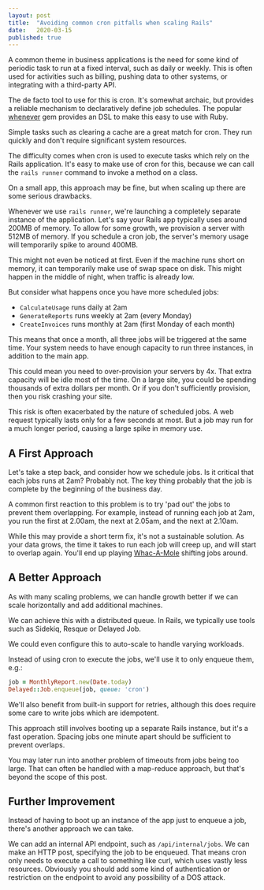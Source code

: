 ```yaml
---
layout: post
title:  "Avoiding common cron pitfalls when scaling Rails"
date:   2020-03-15
published: true
---
```

A common theme in business applications is the need for some kind of periodic task to run at a fixed interval, such as daily or weekly.
This is often used for activities such as billing, pushing data to other systems, or integrating with a third-party API.

The de facto tool to use for this is cron. It's somewhat archaic, but provides a reliable mechanism to declaratively define job schedules.
The popular [whenever] gem provides an DSL to make this easy to use with Ruby.

[whenever]: https://github.com/javan/whenever

Simple tasks such as clearing a cache are a great match for cron.
They run quickly and don't require significant system resources.

The difficulty comes when cron is used to execute tasks which rely on the Rails application.
It's easy to make use of cron for this, because we can call the `rails runner` command to invoke a method on a class.

On a small app, this approach may be fine, but when scaling up there are some serious drawbacks.

Whenever we use `rails runner`, we're launching a completely separate instance of the application.
Let's say your Rails app typically uses around 200MB of memory.
To allow for some growth, we provision a server with 512MB of memory.
If you schedule a cron job, the server's memory usage will temporarily spike to around 400MB.

This might not even be noticed at first.
Even if the machine runs short on memory, it can temporarily make use of swap space on disk.
This might happen in the middle of night, when traffic is already low.

But consider what happens once you have more scheduled jobs:

- `CalculateUsage` runs daily at 2am
- `GenerateReports` runs weekly at 2am (every Monday)
- `CreateInvoices` runs monthly at 2am (first Monday of each month)

This means that once a month, all three jobs will be triggered at the same time.
Your system needs to have enough capacity to run three instances, in addition to the main app.

This could mean you need to over-provision your servers by 4x. That extra capacity
will be idle most of the time. On a large site, you could be spending thousands
of extra dollars per month. Or if you don't sufficiently provision, then you risk crashing your site.

This risk is often exacerbated by the nature of scheduled jobs.
A web request typically lasts only for a few seconds at most.
But a job may run for a much longer period, causing a large spike in memory use.

## A First Approach

Let's take a step back, and consider how we schedule jobs. Is it critical that
each jobs runs at 2am? Probably not. The key thing probably that the job is
complete by the beginning of the business day.

A common first reaction to this problem is to try 'pad out' the jobs to prevent them overlapping.
For example, instead of running each job at 2am, you run the first at 2.00am, the next at 2.05am, and the next at 2.10am.

While this may provide a short term fix, it's not a sustainable solution.
As your data grows, the time it takes to run each job will creep up, and will start to overlap again.
You'll end up playing [Whac-A-Mole] shifting jobs around.

[Whac-A-Mole]: https://en.wikipedia.org/wiki/Whac-A-Mole

## A Better Approach

As with many scaling problems, we can handle growth better if we can scale horizontally and add additional machines.

We can achieve this with a distributed queue.
In Rails, we typically use tools such as Sidekiq, Resque or Delayed Job.

We could even configure this to auto-scale to handle varying workloads.

Instead of using cron to execute the jobs, we'll use it to only enqueue them, e.g.:

```ruby
job = MonthlyReport.new(Date.today)
Delayed::Job.enqueue(job, queue: 'cron')
```
We'll also benefit from built-in support for retries, although this does require some care to write jobs which are idempotent.

This approach still involves booting up a separate Rails instance, but it's a fast operation.
Spacing jobs one minute apart should be sufficient to prevent overlaps.

You may later run into another problem of timeouts from jobs being too large.
That can often be handled with a map-reduce approach, but that's beyond the scope of this post.

## Further Improvement

Instead of having to boot up an instance of the app just to enqueue a job, there's another approach we can take.

We can add an internal API endpoint, such as `/api/internal/jobs`. We can make an HTTP post, specifying the job to be enqueued.
That means cron only needs to execute a call to something like curl, which uses vastly less resources.
Obviously you should add some kind of authentication or restriction on the endpoint to avoid any possibility of a DOS attack.

[//]: # "Error handling"
[//]: # "Heroku Scheduler"
[//]: # "system cron to call a script that will either (a) poke a secure/private webhook API to invoke the required task in the background or (b) directly enqueue a task on your queuing system of choice"
[//]: # "ombining entries, &&"
[//]: # "ODO: write about using REST API to trigger"
